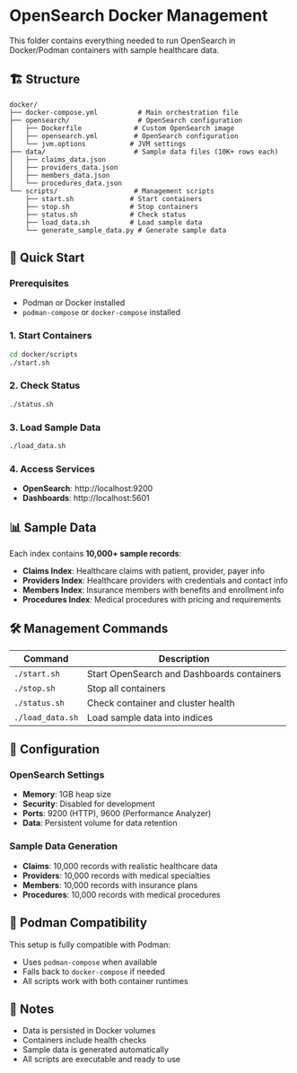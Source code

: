 # OpenSearch Docker Management

This folder contains everything needed to run OpenSearch in Docker/Podman containers with sample healthcare data.

## 🏗️ Structure

```
docker/
├── docker-compose.yml          # Main orchestration file
├── opensearch/                 # OpenSearch configuration
│   ├── Dockerfile             # Custom OpenSearch image
│   ├── opensearch.yml         # OpenSearch configuration
│   └── jvm.options           # JVM settings
├── data/                      # Sample data files (10K+ rows each)
│   ├── claims_data.json
│   ├── providers_data.json
│   ├── members_data.json
│   └── procedures_data.json
└── scripts/                   # Management scripts
    ├── start.sh              # Start containers
    ├── stop.sh               # Stop containers
    ├── status.sh             # Check status
    ├── load_data.sh          # Load sample data
    └── generate_sample_data.py # Generate sample data
```

## 🚀 Quick Start

### Prerequisites
- Podman or Docker installed
- `podman-compose` or `docker-compose` installed

### 1. Start Containers
```bash
cd docker/scripts
./start.sh
```

### 2. Check Status
```bash
./status.sh
```

### 3. Load Sample Data
```bash
./load_data.sh
```

### 4. Access Services
- **OpenSearch**: http://localhost:9200
- **Dashboards**: http://localhost:5601

## 📊 Sample Data

Each index contains **10,000+ sample records**:

- **Claims Index**: Healthcare claims with patient, provider, payer info
- **Providers Index**: Healthcare providers with credentials and contact info
- **Members Index**: Insurance members with benefits and enrollment info
- **Procedures Index**: Medical procedures with pricing and requirements

## 🛠️ Management Commands

| Command | Description |
|---------|-------------|
| `./start.sh` | Start OpenSearch and Dashboards containers |
| `./stop.sh` | Stop all containers |
| `./status.sh` | Check container and cluster health |
| `./load_data.sh` | Load sample data into indices |

## 🔧 Configuration

### OpenSearch Settings
- **Memory**: 1GB heap size
- **Security**: Disabled for development
- **Ports**: 9200 (HTTP), 9600 (Performance Analyzer)
- **Data**: Persistent volume for data retention

### Sample Data Generation
- **Claims**: 10,000 records with realistic healthcare data
- **Providers**: 10,000 records with medical specialties
- **Members**: 10,000 records with insurance plans
- **Procedures**: 10,000 records with medical procedures

## 🐳 Podman Compatibility

This setup is fully compatible with Podman:
- Uses `podman-compose` when available
- Falls back to `docker-compose` if needed
- All scripts work with both container runtimes

## 📝 Notes

- Data is persisted in Docker volumes
- Containers include health checks
- Sample data is generated automatically
- All scripts are executable and ready to use
